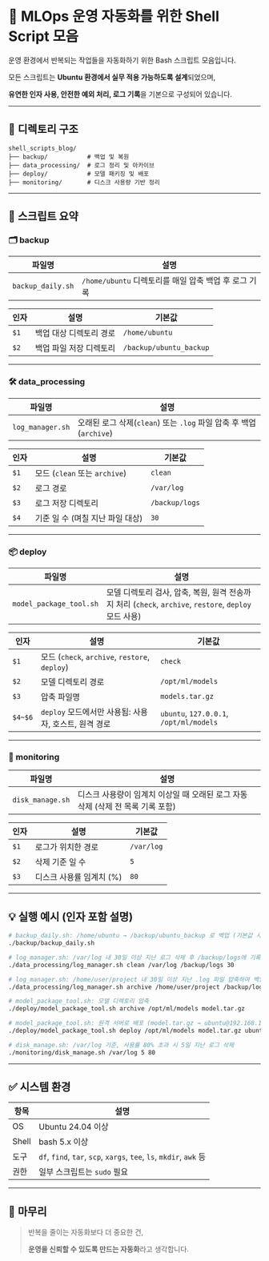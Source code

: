 # 🐚 MLOps 운영 자동화를 위한 Shell Script 모음

운영 환경에서 반복되는 작업들을 자동화하기 위한 Bash 스크립트 모음입니다.

모든 스크립트는 **Ubuntu 환경에서 실무 적용 가능하도록 설계**되었으며,

**유연한 인자 사용, 안전한 예외 처리, 로그 기록**을 기본으로 구성되어 있습니다.

---

## 📁 디렉토리 구조

```
shell_scripts_blog/
├── backup/           # 백업 및 복원
├── data_processing/  # 로그 정리 및 아카이브
├── deploy/           # 모델 패키징 및 배포
├── monitoring/       # 디스크 사용량 기반 정리

```

---

## 📄 스크립트 요약

### 🗂️ backup

| 파일명 | 설명 |
| --- | --- |
| `backup_daily.sh` | `/home/ubuntu` 디렉토리를 매일 압축 백업 후 로그 기록 |

| 인자 | 설명 | 기본값 |
| --- | --- | --- |
| `$1` | 백업 대상 디렉토리 경로 | `/home/ubuntu` |
| `$2` | 백업 파일 저장 디렉토리 | `/backup/ubuntu_backup` |

---

### 🛠️ data_processing

| 파일명 | 설명 |
| --- | --- |
| `log_manager.sh` | 오래된 로그 삭제(`clean`) 또는 `.log` 파일 압축 후 백업(`archive`) |

| 인자 | 설명 | 기본값 |
| --- | --- | --- |
| `$1` | 모드 (`clean` 또는 `archive`) | `clean` |
| `$2` | 로그 경로 | `/var/log` |
| `$3` | 로그 저장 디렉토리 | `/backup/logs` |
| `$4` | 기준 일 수 (며칠 지난 파일 대상) | `30` |

---

### 📦 deploy

| 파일명 | 설명 |
| --- | --- |
| `model_package_tool.sh` | 모델 디렉토리 검사, 압축, 복원, 원격 전송까지 처리 (`check`, `archive`, `restore`, `deploy` 모드 사용) |

| 인자 | 설명 | 기본값 |
| --- | --- | --- |
| `$1` | 모드 (`check`, `archive`, `restore`, `deploy`) | `check` |
| `$2` | 모델 디렉토리 경로 | `/opt/ml/models` |
| `$3` | 압축 파일명 | `models.tar.gz` |
| `$4~$6` | `deploy` 모드에서만 사용됨: 사용자, 호스트, 원격 경로 | `ubuntu`, `127.0.0.1`, `/opt/ml/models` |

---

### 🔧 monitoring

| 파일명 | 설명 |
| --- | --- |
| `disk_manage.sh` | 디스크 사용량이 임계치 이상일 때 오래된 로그 자동 삭제 (삭제 전 목록 기록 포함) |

| 인자 | 설명 | 기본값 |
| --- | --- | --- |
| `$1` | 로그가 위치한 경로 | `/var/log` |
| `$2` | 삭제 기준 일 수 | `5` |
| `$3` | 디스크 사용률 임계치 (%) | `80` |

---

## 💡 실행 예시 (인자 포함 설명)

```bash
# backup_daily.sh: /home/ubuntu → /backup/ubuntu_backup 로 백업 (기본값 사용)
./backup/backup_daily.sh

# log_manager.sh: /var/log 내 30일 이상 지난 로그 삭제 후 /backup/logs에 기록
./data_processing/log_manager.sh clean /var/log /backup/logs 30

# log_manager.sh: /home/user/project 내 30일 이상 지난 .log 파일 압축하여 백업
./data_processing/log_manager.sh archive /home/user/project /backup/logs 30

# model_package_tool.sh: 모델 디렉토리 압축
./deploy/model_package_tool.sh archive /opt/ml/models model.tar.gz

# model_package_tool.sh: 원격 서버로 배포 (model.tar.gz → ubuntu@192.168.1.10:/opt/ml/models)
./deploy/model_package_tool.sh deploy /opt/ml/models model.tar.gz ubuntu 192.168.1.10 /opt/ml/models

# disk_manage.sh: /var/log 기준, 사용률 80% 초과 시 5일 지난 로그 삭제
./monitoring/disk_manage.sh /var/log 5 80

```

---

## ✅ 시스템 환경

| 항목 | 설명 |
| --- | --- |
| OS | Ubuntu 24.04 이상 |
| Shell | bash 5.x 이상 |
| 도구 | `df`, `find`, `tar`, `scp`, `xargs`, `tee`, `ls`, `mkdir`, `awk` 등 |
| 권한 | 일부 스크립트는 `sudo` 필요 |

---

## **🏁** 마무리

> 반복을 줄이는 자동화보다 더 중요한 건,
> 
> 
> **운영을 신뢰할 수 있도록 만드는 자동화**라고 생각합니다.
>

